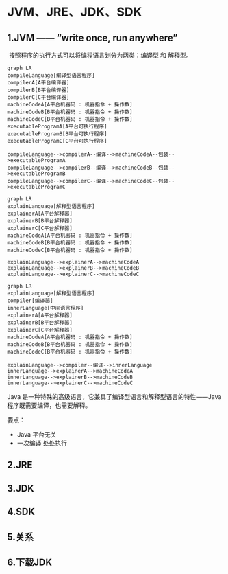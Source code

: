 # JVM、JRE、JDK、SDK

## 1.JVM —— “write once, run anywhere”

​	按照程序的执行方式可以将编程语言划分为两类：编译型 和 解释型。



```mermaid
graph LR
compileLanguage[编译型语言程序]
compilerA[A平台编译器]
compilerB[B平台编译器]
compilerC[C平台编译器]
machineCodeA[A平台机器码 : 机器指令 + 操作数]
machineCodeB[B平台机器码 : 机器指令 + 操作数]
machineCodeC[B平台机器码 : 机器指令 + 操作数]
executableProgramA[A平台可执行程序]
executableProgramB[B平台可执行程序]
executableProgramC[C平台可执行程序]

compileLanguage-->compilerA--编译-->machineCodeA--包装-->executableProgramA
compileLanguage-->compilerB--编译-->machineCodeB--包装-->executableProgramB
compileLanguage-->compilerC--编译-->machineCodeC--包装-->executableProgramC
```



```mermaid
graph LR
explainLanguage[解释型语言程序]
explainerA[A平台解释器]
explainerB[B平台解释器]
explainerC[C平台解释器]
machineCodeA[A平台机器码 : 机器指令 + 操作数]
machineCodeB[B平台机器码 : 机器指令 + 操作数]
machineCodeC[B平台机器码 : 机器指令 + 操作数]

explainLanguage-->explainerA-->machineCodeA
explainLanguage-->explainerB-->machineCodeB
explainLanguage-->explainerC-->machineCodeC
```





```mermaid
graph LR
explainLanguage[解释型语言程序]
compiler[编译器]
innerLanguage[中间语言程序]
explainerA[A平台解释器]
explainerB[B平台解释器]
explainerC[C平台解释器]
machineCodeA[A平台机器码 : 机器指令 + 操作数]
machineCodeB[B平台机器码 : 机器指令 + 操作数]
machineCodeC[B平台机器码 : 机器指令 + 操作数]

explainLanguage-->compiler--编译-->innerLanguage
innerLanguage-->explainerA-->machineCodeA
innerLanguage-->explainerB-->machineCodeB
innerLanguage-->explainerC-->machineCodeC
```





Java 是一种特殊的高级语言，它兼具了编译型语言和解释型语言的特性——Java程序既需要编译，也需要解释。

要点：

- Java 平台无关
- 一次编译 处处执行



## 2.JRE





## 3.JDK



## 4.SDK



## 5.关系



## 6.下载JDK